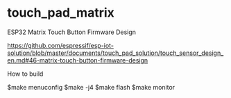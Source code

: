 # touch_pad_matrix
 ESP32 Matrix Touch Button Firmware Design


https://github.com/espressif/esp-iot-solution/blob/master/documents/touch_pad_solution/touch_sensor_design_en.md#46-matrix-touch-button-firmware-design



How to build

$make menuconfig
$make -j4
$make flash
$make monitor




